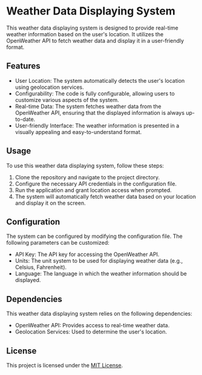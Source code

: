 # Weather Data Displaying System

This weather data displaying system is designed to provide real-time weather information based on the user's location. It utilizes the OpenWeather API to fetch weather data and display it in a user-friendly format.

## Features

- User Location: The system automatically detects the user's location using geolocation services.
- Configurability: The code is fully configurable, allowing users to customize various aspects of the system.
- Real-time Data: The system fetches weather data from the OpenWeather API, ensuring that the displayed information is always up-to-date.
- User-friendly Interface: The weather information is presented in a visually appealing and easy-to-understand format.

## Usage

To use this weather data displaying system, follow these steps:

1. Clone the repository and navigate to the project directory.
2. Configure the necessary API credentials in the configuration file.
3. Run the application and grant location access when prompted.
4. The system will automatically fetch weather data based on your location and display it on the screen.

## Configuration

The system can be configured by modifying the configuration file. The following parameters can be customized:

- API Key: The API key for accessing the OpenWeather API.
- Units: The unit system to be used for displaying weather data (e.g., Celsius, Fahrenheit).
- Language: The language in which the weather information should be displayed.

## Dependencies

This weather data displaying system relies on the following dependencies:

- OpenWeather API: Provides access to real-time weather data.
- Geolocation Services: Used to determine the user's location.

## License

This project is licensed under the [MIT License](https://opensource.org/licenses/MIT).

